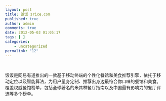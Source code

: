 ```yaml
---
layout: post
title: 饭饭 zrice.com
published: true
author: admin
comments: true
date: 2012-05-03 01:05:17
tags: [ ]
categories:
    - uncategorized
permalink: "12"
---
```

&nbsp;

饭饭是网易有道推出的一款基于移动终端的个性化餐馆和美食推荐引擎，依托于移动定位以及智能算法，为用户量身定制、推荐出身边最符合你口味的餐馆和美食。覆盖权威餐馆榜单，包括全球著名的米其林餐厅指南以及中国最有影响力的餐厅评选等多个榜单。